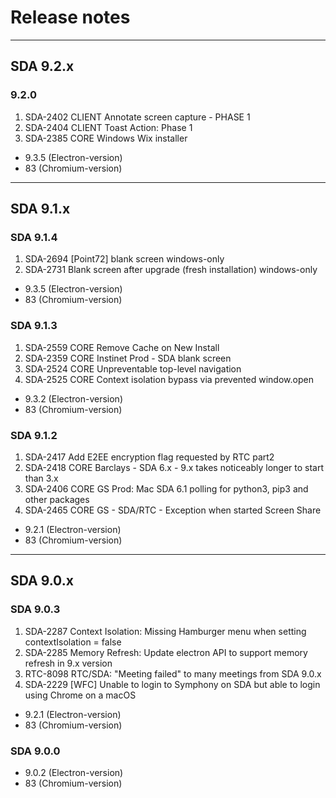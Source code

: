 # Release notes


-------------------------------------------------------------------
## SDA 9.2.x

### 9.2.0

1. SDA-2402 CLIENT Annotate screen capture - PHASE 1
2. SDA-2404 CLIENT Toast Action: Phase 1 
3. SDA-2385 CORE Windows Wix installer

* 9.3.5 (Electron-version)
* 83    (Chromium-version)

-------------------------------------------------------------------
## SDA 9.1.x

### SDA 9.1.4

1. SDA-2694 [Point72] blank screen windows-only
2. SDA-2731 Blank screen after upgrade (fresh installation) windows-only

* 9.3.5 (Electron-version)
* 83    (Chromium-version)

### SDA 9.1.3

1. SDA-2559 CORE Remove Cache on New Install
2. SDA-2359 CORE Instinet Prod - SDA blank screen 
3. SDA-2524 CORE Unpreventable top-level navigation
4. SDA-2525 CORE Context isolation bypass via prevented window.open

* 9.3.2 (Electron-version)
* 83    (Chromium-version)

### SDA 9.1.2

1. SDA-2417 Add E2EE encryption flag requested by RTC part2
2. SDA-2418 CORE Barclays - SDA 6.x - 9.x takes noticeably longer to start than 3.x
3. SDA-2406 CORE GS Prod: Mac SDA 6.1 polling for python3, pip3 and other packages
4. SDA-2465 CORE GS - SDA/RTC - Exception when started Screen Share

* 9.2.1 (Electron-version)
* 83    (Chromium-version)

-------------------------------------------------------------------
## SDA 9.0.x

### SDA 9.0.3

1. SDA-2287 Context Isolation: Missing Hamburger menu when setting contextIsolation = false
2. SDA-2285 Memory Refresh: Update electron API to support memory refresh in 9.x version
3. RTC-8098 RTC/SDA:  "Meeting failed" to many meetings from SDA 9.0.x
4. SDA-2229 [WFC] Unable to login to Symphony on SDA but able to login using Chrome on a macOS

* 9.2.1 (Electron-version)
* 83    (Chromium-version)


### SDA 9.0.0

* 9.0.2 (Electron-version)
* 83    (Chromium-version)
